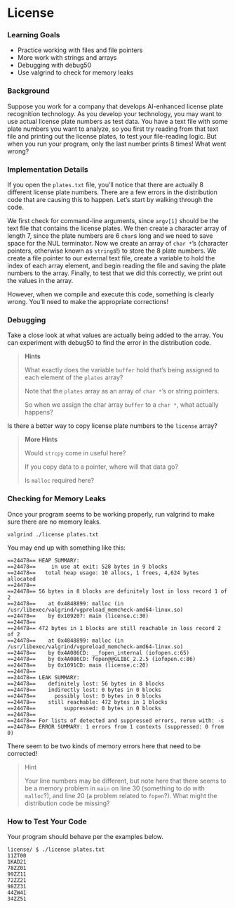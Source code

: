 # License

### Learning Goals

- Practice working with files and file pointers
- More work with strings and arrays
- Debugging with debug50
- Use valgrind to check for memory leaks

### Background

Suppose you work for a company that develops AI-enhanced license plate recognition technology. As you develop your technology, you may want to use actual license plate numbers as test data. You have a text file with some plate numbers you want to analyze, so you first try reading from that text file and printing out the license plates, to test your file-reading logic. But when you run your program, only the last number prints 8 times! What went wrong?

### Implementation Details

If you open the ``plates.txt`` file, you’ll notice that there are actually 8 different license plate numbers. There are a few errors in the distribution code that are causing this to happen. Let’s start by walking through the code.

We first check for command-line arguments, since ``argv[1]`` should be the text file that contains the license plates. We then create a character array of length 7, since the plate numbers are 6 ``char``s long and we need to save space for the NUL terminator. Now we create an array of ``char *``’s (character pointers, otherwise known as ``string``s!) to store the 8 plate numbers. We create a file pointer to our external text file, create a variable to hold the index of each array element, and begin reading the file and saving the plate numbers to the array. Finally, to test that we did this correctly, we print out the values in the array.

However, when we compile and execute this code, something is clearly wrong. You’ll need to make the appropriate corrections!

### Debugging

Take a close look at what values are actually being added to the array. You can experiment with debug50 to find the error in the distribution code.

> **Hints**
>
> What exactly does the variable ``buffer`` hold that’s being assigned to each element of the ``plates`` array?
>
> Note that the ``plates`` array as an array of ``char *``’s or string pointers.
>
> So when we assign the char array ``buffer`` to a ``char *``, what actually happens?

Is there a better way to copy license plate numbers to the ``license`` array?

> **More Hints**
>
> Would ``strcpy`` come in useful here?
>
> If you copy data to a pointer, where will that data go?
>
> Is ``malloc`` required here?

### Checking for Memory Leaks

Once your program seems to be working properly, run valgrind to make sure there are no memory leaks.

```
valgrind ./license plates.txt
```

You may end up with something like this:

    ==24478== HEAP SUMMARY:
    ==24478==     in use at exit: 528 bytes in 9 blocks
    ==24478==   total heap usage: 10 allocs, 1 frees, 4,624 bytes allocated
    ==24478== 
    ==24478== 56 bytes in 8 blocks are definitely lost in loss record 1 of 2
    ==24478==    at 0x4848899: malloc (in /usr/libexec/valgrind/vgpreload_memcheck-amd64-linux.so)
    ==24478==    by 0x109207: main (license.c:30)
    ==24478== 
    ==24478== 472 bytes in 1 blocks are still reachable in loss record 2 of 2
    ==24478==    at 0x4848899: malloc (in /usr/libexec/valgrind/vgpreload_memcheck-amd64-linux.so)
    ==24478==    by 0x4A086CD: __fopen_internal (iofopen.c:65)
    ==24478==    by 0x4A086CD: fopen@@GLIBC_2.2.5 (iofopen.c:86)
    ==24478==    by 0x1091CD: main (license.c:20)
    ==24478== 
    ==24478== LEAK SUMMARY:
    ==24478==    definitely lost: 56 bytes in 8 blocks
    ==24478==    indirectly lost: 0 bytes in 0 blocks
    ==24478==      possibly lost: 0 bytes in 0 blocks
    ==24478==    still reachable: 472 bytes in 1 blocks
    ==24478==         suppressed: 0 bytes in 0 blocks
    ==24478== 
    ==24478== For lists of detected and suppressed errors, rerun with: -s
    ==24478== ERROR SUMMARY: 1 errors from 1 contexts (suppressed: 0 from 0)

There seem to be two kinds of memory errors here that need to be corrected!

> Hint
>
> Your line numbers may be different, but note here that there seems to be a memory problem in ``main`` on line 30 (something to do with ``malloc``?), and line 20 (a problem related to ``fopen``?). What might the distribution code be missing?

### How to Test Your Code

Your program should behave per the examples below.

    license/ $ ./license plates.txt
    11ZT00
    1KAD21
    78ZZ01
    99ZZ11
    72ZZ21
    98ZZ31
    44ZW41
    34ZZ51